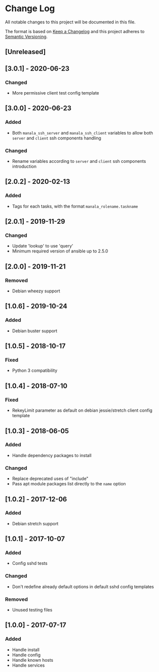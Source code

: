 # Change Log
All notable changes to this project will be documented in this file.

The format is based on [Keep a Changelog](http://keepachangelog.com/)
and this project adheres to [Semantic Versioning](http://semver.org/).

## [Unreleased]

## [3.0.1] - 2020-06-23
### Changed
- More permissive client test config template

## [3.0.0] - 2020-06-23
### Added
- Both `manala_ssh_server` and `manala_ssh_client` variables to allow both
  `server` and `client` ssh components handling

### Changed
- Rename variables according to `server` and `client` ssh components introduction

## [2.0.2] - 2020-02-13
### Added
- Tags for each tasks, with the format `manala_rolename.taskname`

## [2.0.1] - 2019-11-29
### Changed
- Update 'lookup' to use 'query'
- Minimum required version of ansible up to 2.5.0

## [2.0.0] - 2019-11-21
### Removed
- Debian wheezy support

## [1.0.6] - 2019-10-24
### Added
- Debian buster support

## [1.0.5] - 2018-10-17
### Fixed
- Python 3 compatibility

## [1.0.4] - 2018-07-10
### Fixed
- RekeyLimit parameter as default on debian jessie/stretch client config template

## [1.0.3] - 2018-06-05
### Added
- Handle dependency packages to install

### Changed
- Replace deprecated uses of "include"
- Pass apt module packages list directly to the `name` option

## [1.0.2] - 2017-12-06
### Added
- Debian stretch support

## [1.0.1] - 2017-10-07
### Added
- Config sshd tests

### Changed
- Don't redefine already default options in default sshd config templates

### Removed
- Unused testing files

## [1.0.0] - 2017-07-17
### Added
- Handle install
- Handle config
- Handle known hosts
- Handle services
